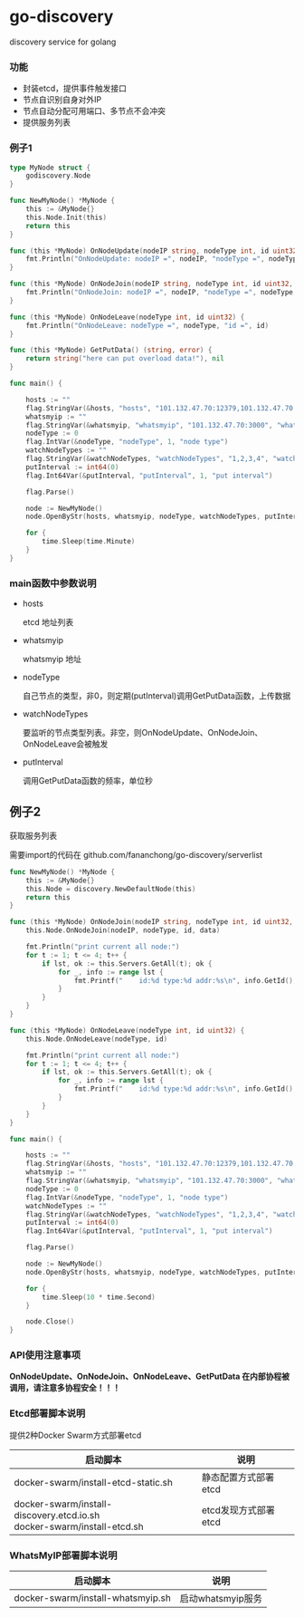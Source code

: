 # go-discovery
discovery service for golang

### 功能

  - 封装etcd，提供事件触发接口
  - 节点自识别自身对外IP
  - 节点自动分配可用端口、多节点不会冲突
  - 提供服务列表


### 例子1

```go
type MyNode struct {
	godiscovery.Node
}

func NewMyNode() *MyNode {
	this := &MyNode{}
	this.Node.Init(this)
	return this
}

func (this *MyNode) OnNodeUpdate(nodeIP string, nodeType int, id uint32, data []byte) {
	fmt.Println("OnNodeUpdate: nodeIP =", nodeIP, "nodeType =", nodeType, "id =", id, "data =", string(data))
}

func (this *MyNode) OnNodeJoin(nodeIP string, nodeType int, id uint32, data []byte) {
	fmt.Println("OnNodeJoin: nodeIP =", nodeIP, "nodeType =", nodeType, "id =", id, "data =", string(data))
}

func (this *MyNode) OnNodeLeave(nodeType int, id uint32) {
	fmt.Println("OnNodeLeave: nodeType =", nodeType, "id =", id)
}

func (this *MyNode) GetPutData() (string, error) {
	return string("here can put overload data!"), nil
}

func main() {

	hosts := ""
	flag.StringVar(&hosts, "hosts", "101.132.47.70:12379,101.132.47.70:22379,101.132.47.70:32379", "etcd hosts")
	whatsmyip := ""
	flag.StringVar(&whatsmyip, "whatsmyip", "101.132.47.70:3000", "whatsmyip host")
	nodeType := 0
	flag.IntVar(&nodeType, "nodeType", 1, "node type")
	watchNodeTypes := ""
	flag.StringVar(&watchNodeTypes, "watchNodeTypes", "1,2,3,4", "watch node type")
	putInterval := int64(0)
	flag.Int64Var(&putInterval, "putInterval", 1, "put interval")

	flag.Parse()

	node := NewMyNode()
	node.OpenByStr(hosts, whatsmyip, nodeType, watchNodeTypes, putInterval)

	for {
		time.Sleep(time.Minute)
	}
}

```

### main函数中参数说明

  - hosts

    etcd 地址列表

  - whatsmyip

    whatsmyip 地址

  - nodeType

    自己节点的类型，非0，则定期(putInterval)调用GetPutData函数，上传数据

  - watchNodeTypes

    要监听的节点类型列表。非空，则OnNodeUpdate、OnNodeJoin、OnNodeLeave会被触发


  - putInterval

    调用GetPutData函数的频率，单位秒


## 例子2

获取服务列表

需要import的代码在 github.com/fananchong/go-discovery/serverlist

```go
func NewMyNode() *MyNode {
	this := &MyNode{}
	this.Node = discovery.NewDefaultNode(this)
	return this
}

func (this *MyNode) OnNodeJoin(nodeIP string, nodeType int, id uint32, data []byte) {
	this.Node.OnNodeJoin(nodeIP, nodeType, id, data)

	fmt.Println("print current all node:")
	for t := 1; t <= 4; t++ {
		if lst, ok := this.Servers.GetAll(t); ok {
			for _, info := range lst {
				fmt.Printf("    id:%d type:%d addr:%s\n", info.GetId(), info.GetType(), info.GetExternalIp())
			}
		}
	}
}

func (this *MyNode) OnNodeLeave(nodeType int, id uint32) {
	this.Node.OnNodeLeave(nodeType, id)

	fmt.Println("print current all node:")
	for t := 1; t <= 4; t++ {
		if lst, ok := this.Servers.GetAll(t); ok {
			for _, info := range lst {
				fmt.Printf("    id:%d type:%d addr:%s\n", info.GetId(), info.GetType(), info.GetExternalIp())
			}
		}
	}
}

func main() {

	hosts := ""
	flag.StringVar(&hosts, "hosts", "101.132.47.70:12379,101.132.47.70:22379,101.132.47.70:32379", "etcd hosts")
	whatsmyip := ""
	flag.StringVar(&whatsmyip, "whatsmyip", "101.132.47.70:3000", "whatsmyip host")
	nodeType := 0
	flag.IntVar(&nodeType, "nodeType", 1, "node type")
	watchNodeTypes := ""
	flag.StringVar(&watchNodeTypes, "watchNodeTypes", "1,2,3,4", "watch node type")
	putInterval := int64(0)
	flag.Int64Var(&putInterval, "putInterval", 1, "put interval")

	flag.Parse()

	node := NewMyNode()
	node.OpenByStr(hosts, whatsmyip, nodeType, watchNodeTypes, putInterval)

	for {
		time.Sleep(10 * time.Second)
	}

	node.Close()
}
```

### API使用注意事项

**OnNodeUpdate、OnNodeJoin、OnNodeLeave、GetPutData 在内部协程被调用，请注意多协程安全！！！**


### Etcd部署脚本说明

提供2种Docker Swarm方式部署etcd

启动脚本                                                                  | 说明
-------------------------------------------------------------------------|-----
docker-swarm/install-etcd-static.sh                                       | 静态配置方式部署etcd
docker-swarm/install-discovery.etcd.io.sh<br>docker-swarm/install-etcd.sh | etcd发现方式部署etcd


### WhatsMyIP部署脚本说明

启动脚本                                     | 说明
--------------------------------------------|-----
docker-swarm/install-whatsmyip.sh           | 启动whatsmyip服务
